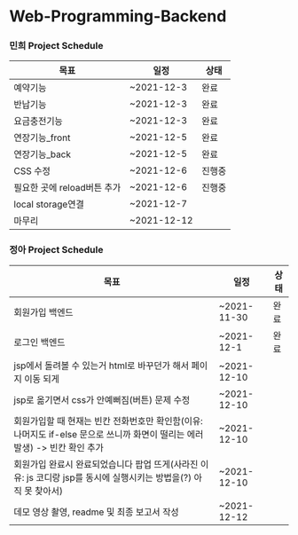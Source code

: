 # Web-Programming-Backend

### 민희 Project Schedule
| 목표                           | 일정                 | 상태 |
|--------------------------------|----------------------|--------|
| 예약기능   | ~2021-12-3 | 완료     |
| 반납기능   | ~2021-12-3 | 완료     |
| 요금충전기능   | ~2021-12-3 | 완료     |
| 연장기능_front   | ~2021-12-5 | 완료     |
| 연장기능_back   | ~2021-12-5 | 완료     |
| CSS 수정   | ~2021-12-6 | 진행중     |
| 필요한 곳에 reload버튼 추가   | ~2021-12-6 | 진행중     |
| local storage연결 | ~2021-12-7 |     |
| 마무리 | ~2021-12-12 |      |


### 정아 Project Schedule
| 목표                           | 일정                 | 상태 |
|--------------------------------|----------------------|--------|
| 회원가입 백엔드    |~2021-11-30        | 완료       |
| 로그인 백엔드    |~2021-12-1        | 완료       |
| jsp에서 돌려볼 수 있는거 html로 바꾸던가 해서 페이지 이동 되게    | ~2021-12-10       |         |
| jsp로 옮기면서 css가 안예뻐짐(버튼) 문제 수정   |~2021-12-10      |         |
| 회원가입할 때 현재는 빈칸 전화번호만 확인함(이유: 나머지도 if-else 문으로 쓰니까 화면이 떨리는 에러 발생) -> 빈칸 확인 추가 | ~2021-12-10       |     |
| 회원가입 완료시 완료되었습니다 팝업 뜨게(사라진 이유: js 코디랑 jsp를 동시에 실행시키는 방법을(?) 아직 못 찾아서) | ~2021-12-10       |
| 데모 영상 촬영, readme 및 최종 보고서 작성 | ~2021-12-12 |      ||


